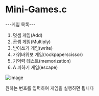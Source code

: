 # Mini-Games.c
---게임 목록---
1. 덧셈 게임(Add)
2. 곱셈 게임(Multiply)
3. 받아쓰기 게임(write)
4. 가위바위보 게임(rockpaperscissor)
5. 기억력 테스트(memorization)
6. A 피하기 게임(escape)

![image](https://user-images.githubusercontent.com/64398993/147630847-c1d1527d-6c9c-476e-a7a7-72337b5c3101.png)

원하는 번호를 입력하여 게임을 실행하면 됩니다
